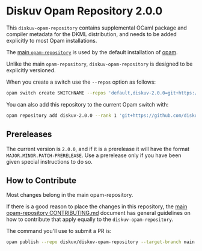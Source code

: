 # Diskuv Opam Repository 2.0.0

This `diskuv-opam-repository` contains supplemental OCaml package and compiler
metadata for the DKML distribution, and needs to be added explicitly to most
Opam installations.

The [main `opam-repository`](https://github.com/ocaml/opam-repository)
is used by the default installation of [opam](https://opam.ocaml.org/).

Unlike the main `opam-repository`, `diskuv-opam-repository` is designed to
be explicitly versioned.

When you create a switch use the `--repos` option as follows:

```bash
opam switch create SWITCHNAME --repos 'default,diskuv-2.0.0=git+https://github.com/diskuv/diskuv-opam-repository.git#2.0.0' 4.14.0
```

You can also add this repository to the current Opam switch with:

```bash
opam repository add diskuv-2.0.0 --rank 1 'git+https://github.com/diskuv/diskuv-opam-repository.git#2.0.0'
```

## Prereleases

The current version is `2.0.0`, and if it is a prerelease it will have the
format `MAJOR.MINOR.PATCH-PRERELEASE`. Use a prerelease only if you have been
given special instructions to do so.

## How to Contribute

Most changes belong in the main opam-repository.

If there is a good reason to place the changes in this repository, the
[main opam-repository CONTRIBUTING.md](https://github.com/ocaml/opam-repository/blob/master/CONTRIBUTING.md)
document has general guidelines on how to contribute that apply equally to
the `diskuv-opam-repository`.

The command you'll use to submit a PR is:

```bash
opam publish --repo diskuv/diskuv-opam-repository --target-branch main
```
